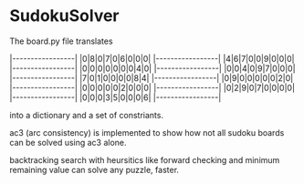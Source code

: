 # SudokuSolver

The board.py file translates 

  |-----------------|
  |0|8|0|7|0|6|0|0|0|
  |-----------------|
  |4|6|7|0|0|9|0|0|0|
  |-----------------|
  |0|0|0|0|0|0|0|4|0|
  |-----------------|
  |0|0|4|0|9|7|0|0|0|
  |-----------------|
  |7|0|1|0|0|0|0|8|4|
  |-----------------|
  |0|9|0|0|0|0|0|2|0|
  |-----------------|
  |0|0|0|0|0|2|0|0|0|
  |-----------------|
  |0|2|9|0|7|0|0|0|0|
  |-----------------|
  |0|0|0|3|5|0|0|0|6|
  |-----------------|
  
into a dictionary and a set of constriants.

ac3 (arc consistency) is implemented to show how not all sudoku boards can be solved using ac3 alone.

backtracking search with heursitics like forward checking and minimum remaining value can solve any puzzle, faster.
  
